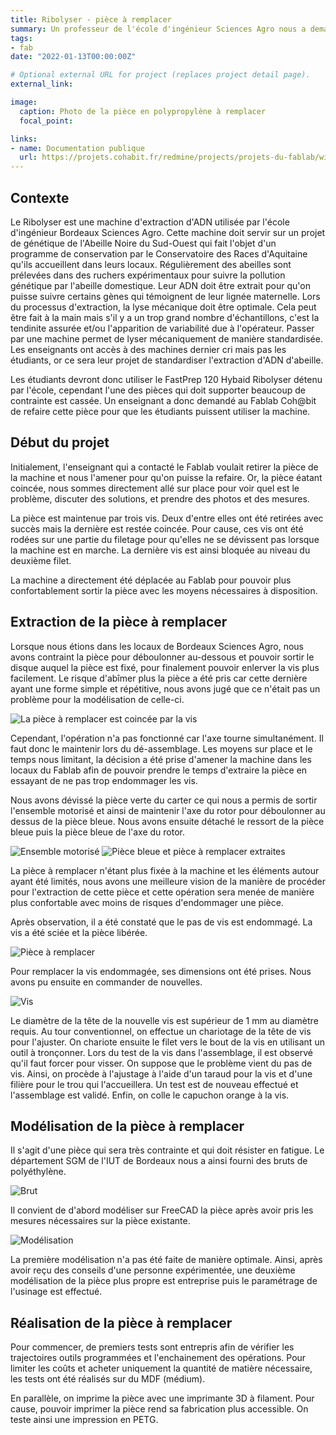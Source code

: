 ```yaml
---
title: Ribolyser - pièce à remplacer
summary: Un professeur de l'école d'ingénieur Sciences Agro nous a demandé de refaire une pièce d'un Ribolyser, une machine d'extraction d'ADN.
tags:
- fab
date: "2022-01-13T00:00:00Z"

# Optional external URL for project (replaces project detail page).
external_link: 

image:
  caption: Photo de la pièce en polypropylène à remplacer
  focal_point: 

links:
- name: Documentation publique
  url: https://projets.cohabit.fr/redmine/projects/projets-du-fablab/wiki/RiboLyser
---
```


## Contexte

Le Ribolyser est une machine d'extraction d'ADN utilisée par l'école d'ingénieur Bordeaux Sciences Agro. Cette machine doit servir sur un projet de génétique de l'Abeille Noire du Sud-Ouest qui fait l'objet d'un programme de conservation par le Conservatoire des Races d'Aquitaine qu'ils accueillent dans leurs locaux. Régulièrement des abeilles sont prélevées dans des ruchers expérimentaux pour suivre la pollution génétique par l'abeille domestique. Leur ADN doit être extrait pour qu'on puisse suivre certains gènes qui témoignent de leur lignée maternelle. Lors du processus d'extraction, la lyse mécanique doit être optimale. Cela peut être fait à la main mais s'il y a un trop grand nombre d'échantillons, c'est la tendinite assurée et/ou l'apparition de variabilité due à l'opérateur. Passer par une machine permet de lyser mécaniquement de manière standardisée. Les enseignants ont accès à des machines dernier cri mais pas les étudiants, or ce sera leur projet de standardiser l'extraction d'ADN d'abeille.

Les étudiants devront donc utiliser le FastPrep 120 Hybaid Ribolyser détenu par l'école, cependant l'une des pièces qui doit supporter beaucoup de contrainte est cassée. Un enseignant a donc demandé au Fablab Coh@bit de refaire cette pièce pour que les étudiants puissent utiliser la machine.

## Début du projet

Initialement, l'enseignant qui a contacté le Fablab voulait retirer la pièce de la machine et nous l'amener pour qu'on puisse la refaire. Or, la pièce éatant coincée, nous sommes directement allé sur place pour voir quel est le problème, discuter des solutions, et prendre des photos et des mesures.

La pièce est maintenue par trois vis. Deux d'entre elles ont été retirées avec succès mais la dernière est restée coincée. Pour cause, ces vis ont été rodées sur une partie du filetage pour qu'elles ne se dévissent pas lorsque la machine est en marche. La dernière vis est ainsi bloquée au niveau du deuxième filet.

La machine a directement été déplacée au Fablab pour pouvoir plus confortablement sortir la pièce avec les moyens nécessaires à disposition.

## Extraction de la pièce à remplacer

Lorsque nous étions dans les locaux de Bordeaux Sciences Agro, nous avons contraint la pièce pour déboulonner au-dessous et pouvoir sortir le disque auquel la pièce est fixé, pour finalement pouvoir enlerver la vis plus facilement. Le risque d'abîmer plus la pièce a été pris car cette dernière ayant une forme simple et répétitive, nous avons jugé que ce n'était pas un problème pour la modélisation de celle-ci.

![La pièce à remplacer est coincée par la vis](/portfolios/lea-jean/img/ribo1.jpg "La pièce à remplacer est coincée par la vis")

Cependant, l'opération n'a pas fonctionné car l'axe tourne simultanément. Il faut donc le maintenir lors du dé-assemblage. Les moyens sur place et le temps nous limitant, la décision a été prise d'amener la machine dans les locaux du Fablab afin de pouvoir prendre le temps d'extraire la pièce en essayant de ne pas trop endommager les vis.

Nous avons dévissé la pièce verte du carter ce qui nous a permis de sortir l'ensemble motorisé et ainsi de maintenir l'axe du rotor pour déboulonner au dessus de la pièce bleue. Nous avons ensuite détaché le ressort de la pièce bleue puis la pièce bleue de l'axe du rotor.

![Ensemble motorisé](/portfolios/lea-jean/img/ribo2.jpg "Ensemble motorisé") 
![Pièce bleue et pièce à remplacer extraites](/portfolios/lea-jean/img/ribo3.jpg "Pièce bleue et pièce à remplacer extraites (vue du dessus à gauche et du dessous à droite)")

La pièce à remplacer n'étant plus fixée à la machine et les éléments autour ayant été limités, nous avons une meilleure vision de la manière de procéder pour l'extraction de cette pièce et cette opération sera menée de manière plus confortable avec moins de risques d'endommager une pièce.

Après observation, il a été constaté que le pas de vis est endommagé. La vis a été sciée et la pièce libérée. 

![Pièce à remplacer](/portfolios/lea-jean/img/ribo4.jpg "Pièce à remplacer") 

Pour remplacer la vis endommagée, ses dimensions ont été prises. Nous avons pu ensuite en commander de nouvelles.

![Vis](/portfolios/lea-jean/img/visribo.jpg "Dessin de définition de la vis (à gauche) et nouvelles vis commandée (à droite)") 

Le diamètre de la tête de la nouvelle vis est supérieur de 1 mm au diamètre requis. Au tour conventionnel, on effectue un chariotage de la tête de vis pour l'ajuster. On chariote ensuite le filet vers le bout de la vis en utilisant un outil à tronçonner. Lors du test de la vis dans l'assemblage, il est observé qu'il faut forcer pour visser. On suppose que le problème vient du pas de vis. Ainsi, on procède à l'ajustage à l'aide d'un taraud pour la vis et d'une filière pour le trou qui l'accueillera. Un test est de nouveau effectué et l'assemblage est validé. Enfin, on colle le capuchon orange à la vis.

## Modélisation de la pièce à remplacer

Il s'agit d'une pièce qui sera très contrainte et qui doit résister en fatigue. Le département SGM de l'IUT de Bordeaux nous a ainsi fourni des bruts de polyéthylène.

![Brut](/portfolios/lea-jean/img/brutribo.jpg "Bruts fournis par le département SGM") 

Il convient de d'abord modéliser sur FreeCAD la pièce après avoir pris les mesures nécessaires sur la pièce existante.

![Modélisation](/portfolios/lea-jean/img/piece-poly-V2.png "Modélisation de la pièce à remplacer avec FreeCAD (vue du dessus à gauche et de dessous à droite)") 

La première modélisation n'a pas été faite de manière optimale. Ainsi, après avoir reçu des conseils d'une personne expérimentée, une deuxième modélisation de la pièce plus propre est entreprise puis le paramétrage de l'usinage est effectué.

## Réalisation de la pièce à remplacer

Pour commencer, de premiers tests sont entrepris afin de vérifier les trajectoires outils programmées et l'enchainement des opérations. Pour limiter les coûts et acheter uniquement la quantité de matière nécessaire, les tests ont été réalisés sur du MDF (médium).

En parallèle, on imprime la pièce avec une imprimante 3D à filament. Pour cause, pouvoir imprimer la pièce rend sa fabrication plus accessible. On teste ainsi une impression en PETG.
